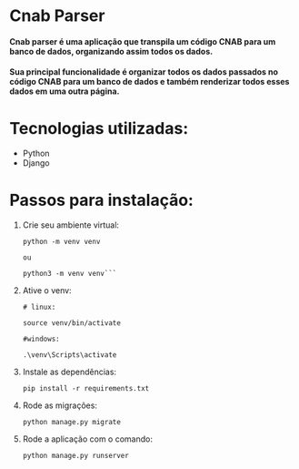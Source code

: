 # Cnab Parser

#### Cnab parser é uma aplicação que transpila um código CNAB para um banco de dados, organizando assim todos os dados.

#### Sua principal funcionalidade é organizar todos os dados passados no código CNAB para um banco de dados e também renderizar todos esses dados em uma outra página.

# Tecnologias utilizadas:

- Python
- Django

# Passos para instalação:

1. Crie seu ambiente virtual:

   ````
   python -m venv venv

   ou

   python3 -m venv venv```
   ````

2. Ative o venv:

   ```
   # linux:

   source venv/bin/activate

   #windows:

   .\venv\Scripts\activate
   ```

3. Instale as dependências:
   ```
   pip install -r requirements.txt
   ```
4. Rode as migrações:

   ```
   python manage.py migrate
   ```

5. Rode a aplicação com o comando:
   ```
   python manage.py runserver
   ```
